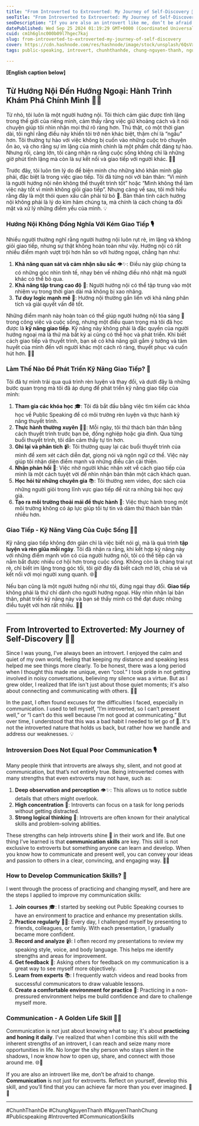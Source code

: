 ```yaml
---
title: "From Introverted to Extroverted: My Journey of Self-Discovery 🌱✨"
seoTitle: "From Introverted to Extroverted: My Journey of Self-Discovery 🌱✨"
seoDescription: "If you are also an introvert like me, don’t be afraid to change. 'Communication' is not just for extroverts. Reflect on yourself, develop this skill. 🎈"
datePublished: Wed Sep 25 2024 01:19:29 GMT+0000 (Coordinated Universal Time)
cuid: cm1h6glnc000b09l7hgec7kaj
slug: from-introverted-to-extroverted-my-journey-of-self-discovery
cover: https://cdn.hashnode.com/res/hashnode/image/stock/unsplash/6QsVxYJ6EUs/upload/87cb2ad2b80602ff0825f41a5e484ff9.jpeg
tags: public-speaking, introvert, chunhthanhde, chung-nguyen-thanh, nguyen-thanh-chung, communicationskills

---
```


**[English caption below]**

## Từ Hướng Nội Đến Hướng Ngoại: Hành Trình Khám Phá Chính Mình 🌱✨

Từ nhỏ, tôi luôn là một người hướng nội. Tôi thích cảm giác được tĩnh lặng trong thế giới của riêng mình, cảm thấy rằng việc giữ khoảng cách và ít nói chuyện giúp tôi nhìn nhận mọi thứ rõ ràng hơn. Thú thật, có một thời gian dài, tôi nghĩ rằng điều này khiến tôi trở nên khác biệt, thậm chí là “ngầu” hơn. Tôi thường tự hào với việc không bị cuốn vào những cuộc trò chuyện ồn ào, và cho rằng sự im lặng của mình chính là một phẩm chất đáng tự hào. Nhưng rồi, càng lớn, tôi càng nhận ra rằng cuộc sống không chỉ là những giờ phút tĩnh lặng mà còn là sự kết nối và giao tiếp với người khác. 🤝💬

Trước đây, tôi luôn tìm lý do để biện minh cho những khó khăn mình gặp phải, đặc biệt là trong việc giao tiếp. Tôi đã từng nói với bản thân: “Vì mình là người hướng nội nên không thể thuyết trình tốt” hoặc “Mình không thể làm việc này tốt vì mình không giỏi giao tiếp”. Nhưng càng về sau, tôi mới hiểu rằng đây là một thói quen xấu cần phải từ bỏ 🚫. Bản thân tính cách hướng nội không phải là lý do kìm hãm chúng ta, mà chính là cách chúng ta đối mặt và xử lý những điểm yếu của mình. 💡

### Hướng Nội Không Đồng Nghĩa Với Kém Giao Tiếp 🎙️

Nhiều người thường nghĩ rằng người hướng nội luôn rụt rè, im lặng và không giỏi giao tiếp, nhưng sự thật không hoàn toàn như vậy. Hướng nội có rất nhiều điểm mạnh vượt trội hơn hẳn so với hướng ngoại, chẳng hạn như:

1. **Khả năng quan sát và cảm nhận sâu sắc** 👁️✨: Điều này giúp chúng ta có những góc nhìn tinh tế, nhạy bén về những điều nhỏ nhặt mà người khác có thể bỏ qua.
2. **Khả năng tập trung cao độ** 🎯: Người hướng nội có thể tập trung vào một nhiệm vụ trong thời gian dài mà không bị xao nhãng.
3. **Tư duy logic mạnh mẽ** 🧠: Hướng nội thường gắn liền với khả năng phân tích và giải quyết vấn đề tốt.

Những điểm mạnh này hoàn toàn có thể giúp người hướng nội tỏa sáng 🌟 trong công việc và cuộc sống, nhưng một điều quan trọng mà tôi đã học được là **kỹ năng giao tiếp**. Kỹ năng này không phải là đặc quyền của người hướng ngoại mà là thứ mà bất kỳ ai cũng có thể học và phát triển. Khi biết cách giao tiếp và thuyết trình, bạn sẽ có khả năng gửi gắm ý tưởng và tâm huyết của mình đến với người khác một cách rõ ràng, thuyết phục và cuốn hút hơn. 🎤💡

### Làm Thế Nào Để Phát Triển Kỹ Năng Giao Tiếp? 🚀

Tôi đã tự mình trải qua quá trình rèn luyện và thay đổi, và dưới đây là những bước quan trọng mà tôi đã áp dụng để phát triển kỹ năng giao tiếp của mình:

1. **Tham gia các khóa học** 🎓: Tôi đã bắt đầu bằng việc tìm kiếm các khóa học về Public Speaking để có môi trường rèn luyện và thực hành kỹ năng thuyết trình.
2. **Thực hành thường xuyên** 🏋️‍♂️: Mỗi ngày, tôi thử thách bản thân bằng cách thuyết trình trước bạn bè, đồng nghiệp hoặc gia đình. Qua từng buổi thuyết trình, tôi dần cảm thấy tự tin hơn.
3. **Ghi lại và phân tích** 📹: Tôi thường quay lại các buổi thuyết trình của mình để xem xét cách diễn đạt, giọng nói và ngôn ngữ cơ thể. Việc này giúp tôi nhận diện điểm mạnh và những điều cần cải thiện.
4. **Nhận phản hồi** 🔄: Việc nhờ người khác nhận xét về cách giao tiếp của mình là một cách tuyệt vời để nhìn nhận bản thân một cách khách quan.
5. **Học hỏi từ những chuyên gia** 📚: Tôi thường xem video, đọc sách của những người giỏi trong lĩnh vực giao tiếp để rút ra những bài học quý giá.
6. **Tạo ra môi trường thoải mái để thực hành** 🌈: Việc thực hành trong một môi trường không có áp lực giúp tôi tự tin và dám thử thách bản thân nhiều hơn.

### Giao Tiếp - Kỹ Năng Vàng Của Cuộc Sống 💬🔑

Kỹ năng giao tiếp không đơn giản chỉ là việc biết nói gì, mà là quá trình **tập luyện và rèn giũa mỗi ngày**. Tôi đã nhận ra rằng, khi kết hợp kỹ năng này với những điểm mạnh vốn có của người hướng nội, tôi có thể tiếp cận và nắm bắt được nhiều cơ hội hơn trong cuộc sống. Không còn là chàng trai rụt rè, chỉ biết im lặng trong góc tối, tôi giờ đây đã biết cách mở lời, chia sẻ và kết nối với mọi người xung quanh. 🌐💬

Nếu bạn cũng là một người hướng nội như tôi, đừng ngại thay đổi. **Giao tiếp** không phải là thứ chỉ dành cho người hướng ngoại. Hãy nhìn nhận lại bản thân, phát triển kỹ năng này và bạn sẽ thấy mình có thể đạt được những điều tuyệt vời hơn rất nhiều. 🌟💪

---

## From Introverted to Extroverted: My Journey of Self-Discovery 🌱✨

Since I was young, I’ve always been an introvert. I enjoyed the calm and quiet of my own world, feeling that keeping my distance and speaking less helped me see things more clearly. To be honest, there was a long period when I thought this made me unique, even “cool.” I took pride in not getting involved in noisy conversations, believing my silence was a virtue. But as I grew older, I realized that life isn't just about those quiet moments; it's also about connecting and communicating with others. 🤝💬

In the past, I often found excuses for the difficulties I faced, especially in communication. I used to tell myself, “I’m introverted, so I can’t present well,” or “I can’t do this well because I’m not good at communicating.” But over time, I understood that this was a bad habit I needed to let go of 🚫. It's not the introverted nature that holds us back, but rather how we handle and address our weaknesses. 💡

### Introversion Does Not Equal Poor Communication 🎙️

Many people think that introverts are always shy, silent, and not good at communication, but that’s not entirely true. Being introverted comes with many strengths that even extroverts may not have, such as:

1. **Deep observation and perception** 👁️✨: This allows us to notice subtle details that others might overlook.
2. **High concentration** 🎯: Introverts can focus on a task for long periods without getting distracted.
3. **Strong logical thinking** 🧠: Introverts are often known for their analytical skills and problem-solving abilities.

These strengths can help introverts shine 🌟 in their work and life. But one thing I’ve learned is that **communication skills** are key. This skill is not exclusive to extroverts but something anyone can learn and develop. When you know how to communicate and present well, you can convey your ideas and passion to others in a clear, convincing, and engaging way. 🎤💡

### How to Develop Communication Skills? 🚀

I went through the process of practicing and changing myself, and here are the steps I applied to improve my communication skills:

1. **Join courses** 🎓: I started by seeking out Public Speaking courses to have an environment to practice and enhance my presentation skills.
2. **Practice regularly** 🏋️‍♂️: Every day, I challenged myself by presenting to friends, colleagues, or family. With each presentation, I gradually became more confident.
3. **Record and analyze** 📹: I often record my presentations to review my speaking style, voice, and body language. This helps me identify strengths and areas for improvement.
4. **Get feedback** 🔄: Asking others for feedback on my communication is a great way to see myself more objectively.
5. **Learn from experts** 📚: I frequently watch videos and read books from successful communicators to draw valuable lessons.
6. **Create a comfortable environment for practice** 🌈: Practicing in a non-pressured environment helps me build confidence and dare to challenge myself more.

### Communication - A Golden Life Skill 💬🔑

Communication is not just about knowing what to say; it's about **practicing and honing it daily**. I’ve realized that when I combine this skill with the inherent strengths of an introvert, I can reach and seize many more opportunities in life. No longer the shy person who stays silent in the shadows, I now know how to open up, share, and connect with those around me. 🌐💬

If you are also an introvert like me, don’t be afraid to change. **Communication** is not just for extroverts. Reflect on yourself, develop this skill, and you’ll find that you can achieve far more than you ever imagined. 🌟💪

---

#ChunhThanhDe #ChungNguyenThanh #NguyenThanhChung #Publicspeaking #Introverted #CommunicationSkills

